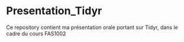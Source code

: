 # Presentation_Tidyr
Ce repository contient ma présentation orale portant sur Tidyr, dans le cadre du cours FAS1002
